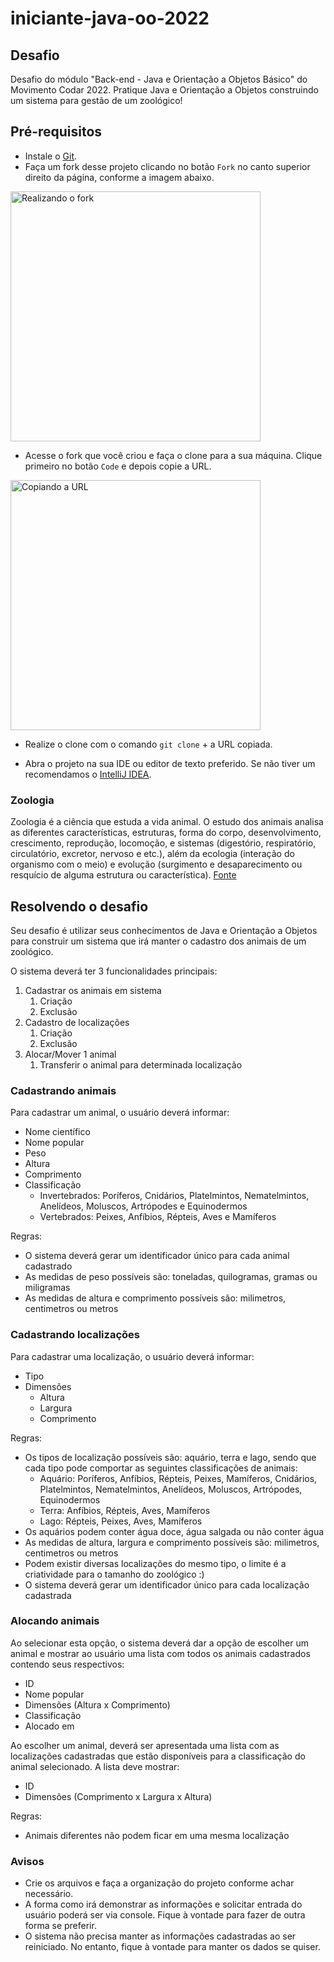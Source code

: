 # iniciante-java-oo-2022

## Desafio

Desafio do módulo "Back-end - Java e Orientação a Objetos Básico" do Movimento Codar 2022. Pratique Java e Orientação a Objetos construindo um sistema para gestão de um zoológico!

## Pré-requisitos

- Instale o [Git](https://git-scm.com/).
- Faça um fork desse projeto clicando no botão `Fork` no canto superior direito da página, conforme a imagem abaixo. 

<img src="https://docs.github.com/assets/images/help/repository/fork_button.png" alt="Realizando o fork" width="400" />

- Acesse o fork que você criou e faça o clone para a sua máquina. Clique primeiro no botão `Code` e depois copie a URL. 

<img src="https://docs.github.com/assets/images/help/repository/https-url-clone-cli.png" alt="Copiando a URL" width="400" />

- Realize o clone com o comando `git clone` + a URL copiada.

- Abra o projeto na sua IDE ou editor de texto preferido. Se não tiver um recomendamos o [IntelliJ IDEA](https://www.jetbrains.com/pt-br/idea/).

### Zoologia

Zoologia é a ciência que estuda a vida animal. O estudo dos animais analisa as diferentes características, estruturas, forma do corpo, desenvolvimento, crescimento, reprodução, locomoção, e sistemas (digestório, respiratório, circulatório, excretor, nervoso e etc.), além da ecologia (interação do organismo com o meio) e evolução (surgimento e desaparecimento ou resquício de alguma estrutura ou característica).
[Fonte](https://www.infoescola.com/biologia/zoologia/)

## Resolvendo o desafio

Seu desafio é utilizar seus conhecimentos de Java e Orientação a Objetos para construir um sistema que irá manter o cadastro dos animais de um zoológico.

O sistema deverá ter 3 funcionalidades principais:

1. Cadastrar os animais em sistema
   1. Criação
   3. Exclusão
2. Cadastro de localizações
   1. Criação
   2. Exclusão
3. Alocar/Mover 1 animal
   1. Transferir o animal para determinada localização

### Cadastrando animais

Para cadastrar um animal, o usuário deverá informar:
- Nome científico
- Nome popular
- Peso
- Altura
- Comprimento
- Classificação
  - Invertebrados: Poríferos, Cnidários, Platelmintos, Nematelmintos, Anelídeos, Moluscos, Artrópodes e Equinodermos
  - Vertebrados: Peixes, Anfíbios, Répteis, Aves e Mamíferos

Regras:
- O sistema deverá gerar um identificador único para cada animal cadastrado
- As medidas de peso possíveis são: toneladas, quilogramas, gramas ou miligramas
- As medidas de altura e comprimento possíveis são: milimetros, centimetros ou metros

### Cadastrando localizações

Para cadastrar uma localização, o usuário deverá informar:
- Tipo
- Dimensões
  - Altura
  - Largura
  - Comprimento

Regras:
- Os tipos de localização possíveis são: aquário, terra e lago, sendo que cada tipo pode comportar as seguintes classificações de animais:
  - Aquário: Poríferos, Anfíbios, Répteis, Peixes, Mamíferos, Cnidários, Platelmintos, Nematelmintos, Anelídeos, Moluscos, Artrópodes, Equinodermos
  - Terra: Anfíbios, Répteis, Aves, Mamíferos
  - Lago: Répteis, Peixes, Aves, Mamíferos
- Os aquários podem conter água doce, água salgada ou não conter água
- As medidas de altura, largura e comprimento possíveis são: milimetros, centimetros ou metros
- Podem existir diversas localizações do mesmo tipo, o limite é a criatividade para o tamanho do zoológico :)
- O sistema deverá gerar um identificador único para cada localização cadastrada

### Alocando animais

Ao selecionar esta opção, o sistema deverá dar a opção de escolher um animal e mostrar ao usuário uma lista com todos os animais cadastrados contendo seus respectivos:
- ID
- Nome popular
- Dimensões (Altura x Comprimento)
- Classificação
- Alocado em

Ao escolher um animal, deverá ser apresentada uma lista com as localizações cadastradas que estão disponíveis para a classificação do animal selecionado. A lista deve mostrar:
- ID
- Dimensões (Comprimento x Largura x Altura)

Regras:
- Animais diferentes não podem ficar em uma mesma localização

### Avisos

- Crie os arquivos e faça a organização do projeto conforme achar necessário.
- A forma como irá demonstrar as informações e solicitar entrada do usuário poderá ser via console. Fique à vontade para fazer de outra forma se preferir.
- O sistema não precisa manter as informações cadastradas ao ser reiniciado. No entanto, fique à vontade para manter os dados se quiser.

